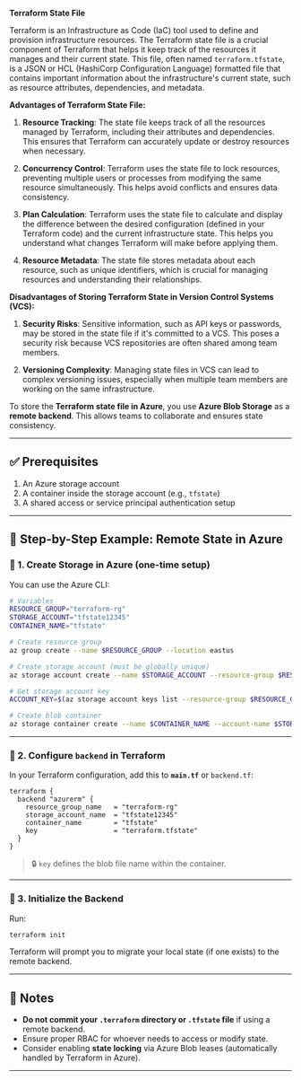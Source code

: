 **Terraform State File**

Terraform is an Infrastructure as Code (IaC) tool used to define and provision infrastructure resources. The Terraform state file is a crucial component of Terraform that helps it keep track of the resources it manages and their current state. This file, often named `terraform.tfstate`, is a JSON or HCL (HashiCorp Configuration Language) formatted file that contains important information about the infrastructure's current state, such as resource attributes, dependencies, and metadata.

**Advantages of Terraform State File:**

1. **Resource Tracking**: The state file keeps track of all the resources managed by Terraform, including their attributes and dependencies. This ensures that Terraform can accurately update or destroy resources when necessary.

2. **Concurrency Control**: Terraform uses the state file to lock resources, preventing multiple users or processes from modifying the same resource simultaneously. This helps avoid conflicts and ensures data consistency.

3. **Plan Calculation**: Terraform uses the state file to calculate and display the difference between the desired configuration (defined in your Terraform code) and the current infrastructure state. This helps you understand what changes Terraform will make before applying them.

4. **Resource Metadata**: The state file stores metadata about each resource, such as unique identifiers, which is crucial for managing resources and understanding their relationships.

**Disadvantages of Storing Terraform State in Version Control Systems (VCS):**

1. **Security Risks**: Sensitive information, such as API keys or passwords, may be stored in the state file if it's committed to a VCS. This poses a security risk because VCS repositories are often shared among team members.

2. **Versioning Complexity**: Managing state files in VCS can lead to complex versioning issues, especially when multiple team members are working on the same infrastructure.

To store the **Terraform state file in Azure**, you use **Azure Blob Storage** as a **remote backend**. This allows teams to collaborate and ensures state consistency.

---

## ✅ Prerequisites

1. An Azure storage account
2. A container inside the storage account (e.g., `tfstate`)
3. A shared access or service principal authentication setup

---

## 📂 Step-by-Step Example: Remote State in Azure

### 🔹 1. **Create Storage in Azure (one-time setup)**

You can use the Azure CLI:

```bash
# Variables
RESOURCE_GROUP="terraform-rg"
STORAGE_ACCOUNT="tfstate12345"
CONTAINER_NAME="tfstate"

# Create resource group
az group create --name $RESOURCE_GROUP --location eastus

# Create storage account (must be globally unique)
az storage account create --name $STORAGE_ACCOUNT --resource-group $RESOURCE_GROUP --location eastus --sku Standard_LRS

# Get storage account key
ACCOUNT_KEY=$(az storage account keys list --resource-group $RESOURCE_GROUP --account-name $STORAGE_ACCOUNT --query '[0].value' --output tsv)

# Create blob container
az storage container create --name $CONTAINER_NAME --account-name $STORAGE_ACCOUNT --account-key $ACCOUNT_KEY
```

---

### 🔹 2. **Configure `backend` in Terraform**

In your Terraform configuration, add this to **`main.tf`** or `backend.tf`:

```hcl
terraform {
  backend "azurerm" {
    resource_group_name   = "terraform-rg"
    storage_account_name  = "tfstate12345"
    container_name        = "tfstate"
    key                   = "terraform.tfstate"
  }
}
```

> 🔒 `key` defines the blob file name within the container.

---

### 🔹 3. **Initialize the Backend**

Run:

```bash
terraform init
```

Terraform will prompt you to migrate your local state (if one exists) to the remote backend.

---

## 📌 Notes

* **Do not commit your `.terraform` directory or `.tfstate` file** if using a remote backend.
* Ensure proper RBAC for whoever needs to access or modify state.
* Consider enabling **state locking** via Azure Blob leases (automatically handled by Terraform in Azure).

---

